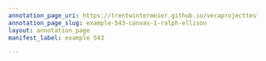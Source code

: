 ```yaml
---
annotation_page_uri: https://trentwintermeier.github.io/veraprojecttest/annotations/example-543-canvas-1-ralph-ellison.json
annotation_page_slug: example-543-canvas-1-ralph-ellison
layout: annotation_page
manifest_label: example 543

---
```

